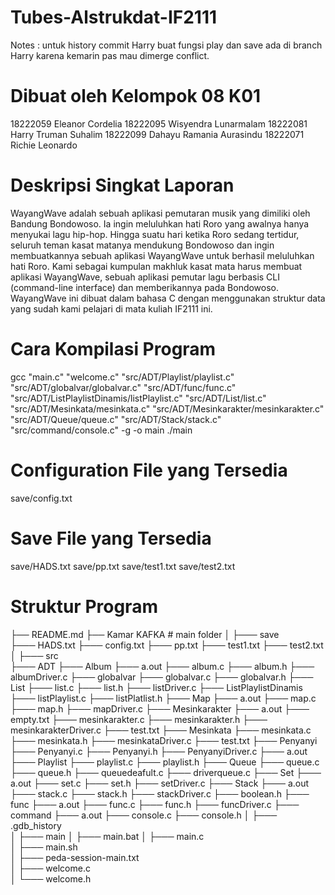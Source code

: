 # Tubes-Alstrukdat-IF2111
Notes : untuk history commit Harry buat fungsi play dan save ada di branch Harry karena kemarin pas mau dimerge conflict.

# Dibuat oleh Kelompok 08 K01

18222059	Eleanor Cordelia
18222095	Wisyendra Lunarmalam
18222081	Harry Truman Suhalim
18222099	Dahayu Ramania Aurasindu
18222071 	Richie Leonardo

# Deskripsi Singkat Laporan

WayangWave adalah sebuah aplikasi pemutaran musik yang dimiliki oleh Bandung Bondowoso. Ia ingin meluluhkan hati Roro yang awalnya hanya menyukai lagu hip-hop. Hingga suatu hari ketika Roro sedang tertidur, seluruh teman kasat matanya mendukung Bondowoso dan ingin membuatkannya sebuah aplikasi WayangWave untuk berhasil meluluhkan hati Roro. Kami sebagai kumpulan makhluk kasat mata harus membuat aplikasi WayangWave, sebuah aplikasi pemutar lagu berbasis CLI (command-line interface) dan memberikannya pada Bondowoso. WayangWave ini dibuat dalam bahasa C dengan menggunakan struktur data yang sudah kami pelajari di mata kuliah IF2111 ini.

# Cara Kompilasi Program
gcc "main.c" "welcome.c" "src/ADT/Playlist/playlist.c" "src/ADT/globalvar/globalvar.c" "src/ADT/func/func.c" "src/ADT/ListPlaylistDinamis/listPlaylist.c" "src/ADT/List/list.c" "src/ADT/Mesinkata/mesinkata.c" "src/ADT/Mesinkarakter/mesinkarakter.c" "src/ADT/Queue/queue.c" "src/ADT/Stack/stack.c" "src/command/console.c" -g -o main
./main

# Configuration File yang Tersedia
save/config.txt

# Save File yang Tersedia
save/HADS.txt
save/pp.txt
save/test1.txt
save/test2.txt

# Struktur Program

├── README.md
├── Kamar KAFKA			     # main folder
│   ├─── save		
      ├─── HADS.txt
      ├─── config.txt
      ├─── pp.txt
      ├─── test1.txt
      ├─── test2.txt
│   ├─── src 	
      ├─── ADT
        ├─── Album
          ├─── a.out
          ├─── album.c
          ├─── album.h
          ├─── albumDriver.c
        ├─── globalvar
          ├─── globalvar.c
          ├─── globalvar.h
        ├─── List
          ├─── list.c
          ├─── list.h
          ├─── listDriver.c
        ├─── ListPlaylistDinamis
          ├─── listPlaylist.c
          ├─── listPlatlist.h
        ├─── Map
          ├─── a.out
          ├─── map.c
          ├─── map.h
          ├─── mapDriver.c
        ├─── Mesinkarakter
          ├─── a.out
          ├─── empty.txt
          ├─── mesinkarakter.c
          ├─── mesinkarakter.h
          ├─── mesinkarakterDriver.c
          ├─── test.txt
        ├─── Mesinkata
          ├─── mesinkata.c
          ├─── mesinkata.h
          ├─── mesinkataDriver.c
          ├─── test.txt
        ├─── Penyanyi
          ├─── Penyanyi.c
          ├─── Penyanyi.h
          ├─── PenyanyiDriver.c
          ├─── a.out
        ├─── Playlist
          ├─── playlist.c
          ├─── playlist.h
        ├─── Queue
          ├─── queue.c
          ├─── queue.h
          ├─── queuedeafult.c
          ├─── driverqueue.c
        ├─── Set
          ├─── a.out
          ├─── set.c
          ├─── set.h
          ├─── setDriver.c
        ├─── Stack
          ├─── a.out
          ├─── stack.c
          ├─── stack.h
          ├─── stackDriver.c
        ├─── boolean.h
        ├─── func
          ├─── a.out
          ├─── func.c
          ├─── func.h
          ├─── funcDriver.c
      ├─── command
        ├─── a.out
        ├─── console.c
        ├─── console.h
│   ├─── .gdb_history		
│   ├─── main
│   ├─── main.bat
│   ├─── main.c	     
│   ├─── main.sh			     
│   ├─── peda-session-main.txt			        
│   ├─── welcome.c			     
│   └─── welcome.h                          
